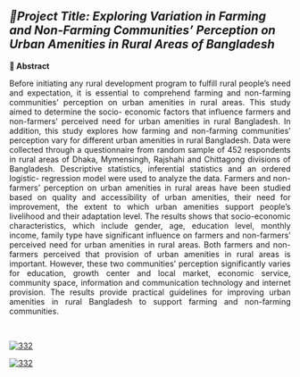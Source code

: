 ## <i>**📘Project Title:** Exploring Variation in Farming and Non-Farming Communities’ Perception on Urban Amenities in Rural Areas of Bangladesh</i> <br>

**🎯 Abstract** <br>
<p align="justify">
Before initiating any rural development program to fulfill rural people’s need and expectation, it is essential to comprehend farming and non-farming communities’ perception on urban amenities in rural areas. This study aimed to determine the socio- economic factors that influence farmers and non-farmers’ perceived need for urban amenities in rural Bangladesh. In addition, this study explores how farming and non-farming communities’ perception vary for different urban amenities in rural Bangladesh. Data were collected through a questionnaire from random sample of 452 respondents in rural areas of Dhaka, Mymensingh, Rajshahi and Chittagong divisions of Bangladesh. Descriptive statistics, inferential statistics and an ordered logistic- regression model were used to analyze the data. Farmers and non- farmers’ perception on urban amenities in rural areas have been studied based on quality and accessibility of urban amenities, their need for improvement, the extent to which urban amenities support people’s livelihood and their adaptation level. The results shows that socio-economic characteristics, which include gender, age, education level, monthly income, family type have significant influence on farmers and non-farmers’ perceived need for urban amenities in rural areas. Both farmers and non-farmers perceived that provision of urban amenities in rural areas is important. However, these two communities’ perception significantly varies for education, growth center and local market, economic service, community space, information and communication technology and internet provision. The results provide practical guidelines for improving urban amenities in rural Bangladesh to support farming and non-farming communities.
</p>
<br>

[![332](https://img.shields.io/static/v1?label=Full%20Article&message=%20&color=0A66C2&style=for-the-badge)](Report.pdf) <br>

[![332](https://img.shields.io/static/v1?label=Field%20Survey%20Presentation&message=%20&color=FFD700&style=for-the-badge)](332.pdf) <br>
<br>

